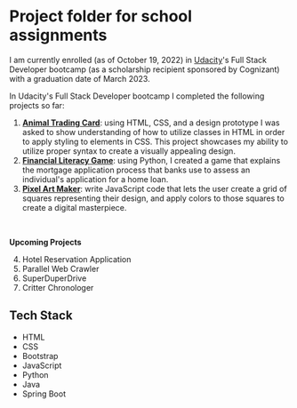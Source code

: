 # Project folder for school assignments

I am currently enrolled (as of October 19, 2022) in [Udacity](https://www.udacity.com/course/full-stack-web-developer-nanodegree--nd0044)'s Full Stack Developer bootcamp (as a scholarship recipient sponsored by Cognizant) with a graduation date of March 2023.

In Udacity's Full Stack Developer bootcamp I completed the following projects so far:
1. **[Animal Trading Card](https://github.com/Shailean/portfolio/tree/main/school-projects/1-animal-trading-card)**: using HTML, CSS, and a design prototype I was asked to show understanding of how to utilize classes in HTML in order to apply styling to elements in CSS. This project showcases my ability to utilize proper syntax to create a visually appealing design.
2. **[Financial Literacy Game](https://github.com/Shailean/portfolio/tree/main/school-projects/2-financial-lit-mortgages)**: using Python, I created a game that explains the mortgage application process that banks use to assess an individual's application for a home loan. 
3. **[Pixel Art Maker](https://github.com/Shailean/pixel-art-maker)**: write JavaScript code that lets the user create a grid of squares representing their design, and apply colors to those squares to create a digital masterpiece. 

<br>

**Upcoming Projects**

4. Hotel Reservation Application
5. Parallel Web Crawler
6. SuperDuperDrive
7. Critter Chronologer

## Tech Stack
- HTML
- CSS
- Bootstrap
- JavaScript
- Python
- Java
- Spring Boot
